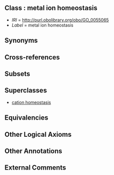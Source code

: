 
## Class : metal ion homeostasis

 * *IRI* = http://purl.obolibrary.org/obo/GO_0055065
 * *Label* = metal ion homeostasis

## Synonyms


## Cross-references


## Subsets


## Superclasses

 * [cation homeostasis](../../GO/80/GO_0055080.md)

## Equivalencies


## Other Logical Axioms


## Other Annotations


## External Comments

